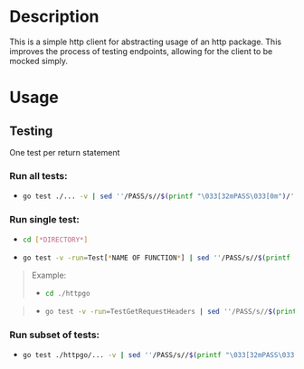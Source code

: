 # Description

This is a simple http client for abstracting usage of an http package. This improves the process of testing endpoints, allowing for the client to be mocked simply.

# Usage

## Testing

One test per return statement

### Run all tests:

- ```bash
  go test ./... -v | sed ''/PASS/s//$(printf "\033[32mPASS\033[0m")/'' | sed ''/FAIL/s//$(printf "\033[31mFAIL\033[0m")/''
  ```

### Run single test:

- ```bash
  cd [*DIRECTORY*]
  ```

- ```bash
  go test -v -run=Test[*NAME OF FUNCTION*] | sed ''/PASS/s//$(printf "\033[32mPASS\033[0m")/'' | sed ''/FAIL/s//$(printf "\033[31mFAIL\033[0m")/''
  ```

> Example:
>
> - ```bash
>   cd ./httpgo
>   ```

> - ```bash
>   go test -v -run=TestGetRequestHeaders | sed ''/PASS/s//$(printf "\033[32mPASS\033[0m")/'' | sed ''/FAIL/s//$(printf "\033[31mFAIL\033[0m")/''
>   ```

### Run subset of tests:

- ```bash
  go test ./httpgo/... -v | sed ''/PASS/s//$(printf "\033[32mPASS\033[0m")/'' | sed ''/FAIL/s//$(printf "\033[31mFAIL\033[0m")/''
  ```

